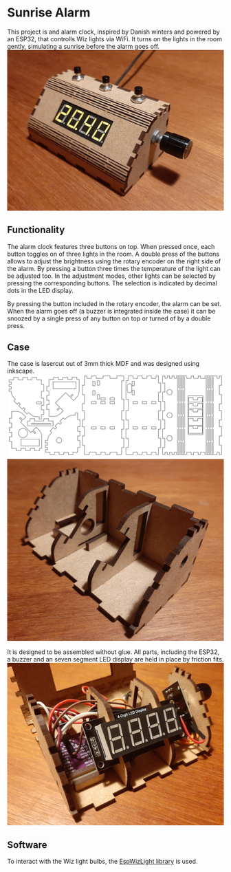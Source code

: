 # Sunrise Alarm 
This project is and alarm clock, inspired by Danish winters and powered by an ESP32, that controlls Wiz lights via WiFi. 
It turns on the lights in the room gently, simulating a sunrise before the alarm goes off. 
![Image of the alarm clock](images/alarm.jpg)

## Functionality
The alarm clock features three buttons on top. 
When pressed once, each button toggles on of three lights in the room. 
A double press of the buttons allows to adjust the brightness using the rotary encoder on the right side of the alarm. 
By pressing a button three times the temperature of the light can be adjusted too. 
In the adjustment modes, other lights can be selected by pressing the corresponding buttons. 
The selection is indicated by decimal dots in the LED display. 

By pressing the button included in the rotary encoder, the alarm can be set. 
When the alarm goes off (a buzzer is integrated inside the case) it can be snoozed by a single press of any button on top or turned of by a double press. 

## Case
The case is lasercut out of 3mm thick MDF and was designed using inkscape. 
![Lasercutting of the case](images/case-cut.svg)
![Empty case](images/case_empty.jpg)

It is designed to be assembled without glue. 
All parts, including the ESP32, a buzzer and an seven segment LED display are held in place by friction fits.
![Case with parts](images/front_assembled.jpg)

## Software
To interact with the Wiz light bulbs, the [EspWizLight library](https://github.com/Jonas-Finkler/EspWizLight) is used.

